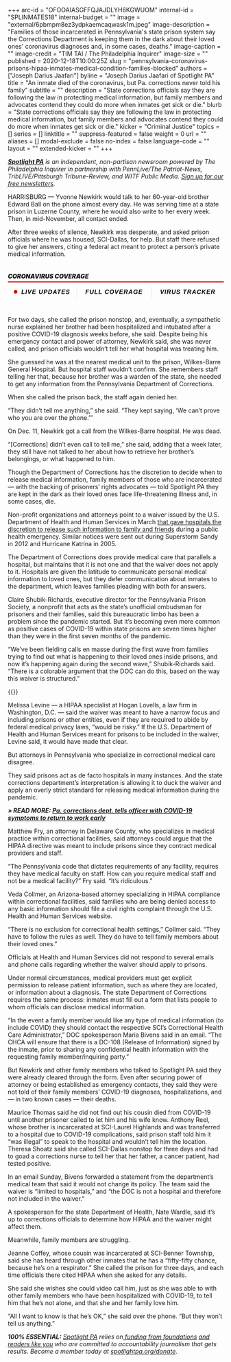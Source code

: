 +++
arc-id = "OFOOAIASGFFQJAJDLYH6KGWUOM"
internal-id = "SPLINMATES18"
internal-budget = ""
image = "external/6pbmpm8ez3ydpkaemcaqwask1m.jpeg"
image-description = "Families of those incarcerated in Pennsylvania's state prison system say the Corrections Department is keeping them in the dark about their loved ones' coronavirus diagnoses and, in some cases, deaths."
image-caption = ""
image-credit = "TIM TAI / The Philadelphia Inquirer"
image-size = ""
published = 2020-12-18T10:00:25Z
slug = "pennsylvania-coronavirus-prisons-hipaa-inmates-medical-condition-families-blocked"
authors = ["Joseph Darius Jaafari"]
byline = "Joseph Darius Jaafari of Spotlight PA"
title = "An inmate died of the coronavirus, but Pa. corrections never told his family"
subtitle = ""
description = "State corrections officials say they are following the law in protecting medical information, but family members and advocates contend they could do more when inmates get sick or die."
blurb = "State corrections officials say they are following the law in protecting medical information, but family members and advocates contend they could do more when inmates get sick or die."
kicker = "Criminal Justice"
topics = []
series = []
linktitle = ""
suppress-featured = false
weight = 0
url = ""
aliases = []
modal-exclude = false
no-index = false
language-code = ""
layout = ""
extended-kicker = ""
+++

<a href="https://www.spotlightpa.org/"><i><b>Spotlight PA</b></i></a><i> is an independent, non-partisan newsroom powered by The Philadelphia Inquirer in partnership with PennLive/The Patriot-News, TribLIVE/Pittsburgh Tribune-Review, and WITF Public Media. </i><a href="https://www.spotlightpa.org/newsletters"><i>Sign up for our free newsletters</i></a><i>.</i>

HARRISBURG — Yvonne Newkirk would talk to her 60-year-old brother Edward Ball on the phone almost every day. He was serving time at a state prison in Luzerne County, where he would also write to her every week. Then, in mid-November, all contact ended.

After three weeks of silence, Newkirk was desperate, and asked prison officials where he was housed, SCI-Dallas, for help. But staff there refused to give her answers, citing a federal act meant to protect a person’s private medical information.

<div data-type="header" class="card paragraph-spacing collection-item card-embedded-content" style="width:100%"> <div class=""> <h5 class="bold h5 pad pad-top pad-md" style="padding: 15px 0px;font-size: 16px;line-height: 1.13;letter-spacing: -.1px;font-weight: 700;"><div class="" style="
    border-style: solid;
    border-width: 0 0 2px 0;
    border-color: #cc0000;
    margin-bottom: 10px;
"> <div class="" style="
    margin-bottom: 5px;
    font-size: 14px;
    line-height: 1;
    letter-spacing: normal;
    font-weight: 900;
    text-transform: uppercase;
">Coronavirus Coverage</div> </div>
<div class="pg-threebutton-wrapper text-center" style="text-align: center;display: -webkit-box;display: -ms-flexbox;display: flex;-webkit-box-pack: justify;-ms-flex-pack: justify;justify-content: space-between;">
    <a data-link-type="article-embed-coronavirus-links" href="https://www.inquirer.com/virusnews/" class="pg-threebutton-toggle" style="-webkit-box-flex: 1;-ms-flex: 1 1 auto;flex: 1 1 auto;text-align: center;padding: 5px 10px;font-family: &quot;Gotham Narrow SSm A&quot;, &quot;Gotham Narrow SSm B&quot;, &quot;Gotham Narrow Ssm&quot;, &quot;Arial&quot;, sans-serif;color: #000;font-weight: bold;letter-spacing: 0.08em;text-transform: uppercase;font-size: 14px;cursor: pointer;text-decoration: none;-webkit-user-select: none;-moz-user-select: none;-ms-user-select: none;user-select: none;">
        <span class="live-blink" style=" width: 8px; height: 8px; background: #cc0000; display: inline-block; border-radius: 10px; margin-right: 4px; -webkit-animation: blink 3s linear infinite; animation: blink 3s linear inf
inite; margin-bottom: 1px; "></span>
        LIVE UPDATES 
    </a>
    <a data-link-type="article-embed-coronavirus-links" href="https://inquirer.com/coronavirus" class="pg-threebutton-toggle" style="-webkit-box-flex: 1;-ms-flex: 1 1 auto;flex: 1 1 auto;text-align: center;padding: 5px 15px;font-family: &quot;Gotham Narrow SSm A&quot;, &quot;Gotham Narrow SSm B&quot;, &quot;Gotham Narrow Ssm&quot;, &quot;Arial&quot;, sans-serif;color: #000;font-weight: bold;letter-spacing: 0.08em;text-transform: uppercase;font-size: 14px;cursor: pointer;text-decoration: none;-webkit-user-select: none;-moz-user-select: none;-ms-user-select: none;user-select: none;border-left: 2px solid #eee;">
        FULL COVERAGE
    </a>
    <a data-link-type="article-embed-coronavirus-links" href="https://www.inquirer.com/health/coronavirus/inq/coronavirus-covid-19-pandemic-numbers-pennsylvania-new-jersey-20200319.html" class="pg-threebutton-toggle" style="-webkit-box-flex: 1;-ms-flex: 1 1 auto;flex: 1 1 auto;text-align: center;padding: 5px 15px;font-family: &quot;Gotham Narrow SSm A&quot;, &quot;Gotham Narrow SSm B&quot;, &quot;Gotham Narrow Ssm&quot;, &quot;Arial&quot;, sans-serif;color: #000;font-weight: bold;letter-spacing: 0.08em;text-transform: uppercase;font-size: 14px;cursor: pointer;text-decoration: none;-webkit-user-select: none;-moz-user-select: none;-ms-user-select: none;user-select: none;border-left: 2px solid #eee;">
        VIRUS TRACKER
    </a>
</div>
</h5> </div> </div>


For two days, she called the prison nonstop, and, eventually, a sympathetic nurse explained her brother had been hospitalized and intubated after a positive COVID-19 diagnosis weeks before, she said. Despite being his emergency contact and power of attorney, Newkirk said, she was never called, and prison officials wouldn’t tell her what hospital was treating him.

She guessed he was at the nearest medical unit to the prison, Wilkes-Barre General Hospital. But hospital staff wouldn’t confirm. She remembers staff telling her that, because her brother was a warden of the state, she needed to get any information from the Pennsylvania Department of Corrections.

When she called the prison back, the staff again denied her.

“They didn’t tell me anything,” she said. “They kept saying, ‘We can’t prove who you are over the phone.’”

On Dec. 11, Newkirk got a call from the Wilkes-Barre hospital. He was dead.

“[Corrections] didn’t even call to tell me,” she said, adding that a week later, they still have not talked to her about how to retrieve her brother’s belongings, or what happened to him.

Though the Department of Corrections has the discretion to decide when to release medical information, family members of those who are incarcerated — with the backing of prisoners’ rights advocates — told Spotlight PA they are kept in the dark as their loved ones face life-threatening illness and, in some cases, die.

<script src="https://www.spotlightpa.org/embed.js" async></script><div data-spl-embed-version="1" data-spl-src="https://www.spotlightpa.org/embeds/newsletter/"></div>

Non-profit organizations and attorneys point to a waiver issued by the U.S. Department of Health and Human Services in March <a href="https://www.hhs.gov/sites/default/files/hipaa-and-covid-19-limited-hipaa-waiver-bulletin-508.pdf" target=_blank>that gave hospitals the discretion to release such information to family and friends</a> during a public health emergency. Similar notices were sent out during Superstorm Sandy in 2012 and Hurricane Katrina in 2005.

The Department of Corrections does provide medical care that parallels a hospital, but maintains that it is not one and that the waiver does not apply to it. Hospitals are given the latitude to communicate personal medical information to loved ones, but they defer communication about inmates to the department, which leaves families pleading with both for answers.

Claire Shubik-Richards, executive director for the Pennsylvania Prison Society, a nonprofit that acts as the state’s unofficial ombudsman for prisoners and their families, said this bureaucratic limbo has been a problem since the pandemic started. But it’s becoming even more common as positive cases of COVID-19 within state prisons are seven times higher than they were in the first seven months of the pandemic.

“We’ve been fielding calls en masse during the first wave from families trying to find out what is happening to their loved ones inside prisons, and now it’s happening again during the second wave,” Shubik-Richards said. “There is a colorable argument that the DOC can do this, based on the way this waiver is structured.”

{{<picture src="external/hqp0e8mkfccnjqcf2asrec3wg4.jpeg" description="Yvonne Newkirk with her brother Edward Ball before he died from the coronavirus." caption="Yvonne Newkirk with her brother Edward Ball before he died from the coronavirus." credit="Handout">}} 

Melissa Levine — a HIPAA specialist at Hogan Lovells, a law firm in Washington, D.C. — said the waiver was meant to have a narrow focus and including prisons or other entities, even if they are required to abide by federal medical privacy laws, “would be risky.” If the U.S. Department of Health and Human Services meant for prisons to be included in the waiver, Levine said, it would have made that clear.

But attorneys in Pennsylvania who specialize in correctional medical care disagree.

They said prisons act as de facto hospitals in many instances. And the state corrections department’s interpretation is allowing it to duck the waiver and apply an overly strict standard for releasing medical information during the pandemic.

<i><b>» READ MORE: </b></i><a href="https://www.spotlightpa.org/news/2020/12/pennsylvania-prisons-coronavirus-corrections-officer/" target=_blank><i><b>Pa. corrections dept. tells officer with COVID-19 symptoms to return to work early</b></i></a>

Matthew Fry, an attorney in Delaware County, who specializes in medical practice within correctional facilities, said attorneys could argue that the HIPAA directive was meant to include prisons since they contract medical providers and staff.

“The Pennsylvania code that dictates requirements of any facility, requires they have medical faculty on staff. How can you require medical staff and not be a medical facility?” Fry said. “It’s ridiculous.”

Veda Collmer, an Arizona-based attorney specializing in HIPAA compliance within correctional facilities, said families who are being denied access to any basic information should file a civil rights complaint through the U.S. Health and Human Services website.

“There is no exclusion for correctional health settings,” Collmer said. “They have to follow the rules as well. They do have to tell family members about their loved ones.”

Officials at Health and Human Services did not respond to several emails and phone calls regarding whether the waiver should apply to prisons.

Under normal circumstances, medical providers must get explicit permission to release patient information, such as where they are located, or information about a diagnosis. The state Department of Corrections requires the same process: inmates must fill out a form that lists people to whom officials can disclose medical information.

“In the event a family member would like any type of medical information (to include COVID) they should contact the respective SCI’s Correctional Health Care Administrator,” DOC spokesperson Maria Bivens said in an email. “The CHCA will ensure that there is a DC-108 (Release of Information) signed by the inmate, prior to sharing any confidential health information with the requesting family member/inquiring party.”

<script src="https://www.spotlightpa.org/embed.js" async></script><div data-spl-embed-version="1" data-spl-src="https://www.spotlightpa.org/embeds/donate/"></div>

But Newkirk and other family members who talked to Spotlight PA said they were already cleared through the form. Even after securing power of attorney or being established as emergency contacts, they said they were not told of their family members’ COVID-19 diagnoses, hospitalizations, and — in two known cases — their deaths.

Maurice Thomas said he did not find out his cousin died from COVID-19 until another prisoner called to let him and his wife know. Anthony Reel, whose brother is incarcerated at SCI-Laurel Highlands and was transferred to a hospital due to COVID-19 complications, said prison staff told him it “was illegal” to speak to the hospital and wouldn’t tell him the location. Theresa Shoatz said she called SCI-Dallas nonstop for three days and had to goad a corrections nurse to tell her that her father, a cancer patient, had tested positive.

In an email Sunday, Bivens forwarded a statement from the department’s medical team that said it would not change its policy. The team said the waiver is “limited to hospitals,” and “the DOC is not a hospital and therefore not included in the waiver.”

A spokesperson for the state Department of Health, Nate Wardle, said it’s up to corrections officials to determine how HIPAA and the waiver might affect them.

Meanwhile, family members are struggling.

Jeanne Coffey, whose cousin was incarcerated at SCI-Benner Township, said she has heard through other inmates that he has a “fifty-fifty chance, because he’s on a respirator.” She called the prison for three days, and each time officials there cited HIPAA when she asked for any details.

She said she wishes she could video call him, just as she was able to with other family members who have been hospitalized with COVID-19, to tell him that he’s not alone, and that she and her family love him.

“All I want to know is that he’s OK,” she said over the phone. “But they won’t tell us anything.”

<i><b>100% ESSENTIAL:</b></i><i> </i><a href="https://www.spotlightpa.org/"><i>Spotlight PA</i></a><i> relies on</i><a href="https://www.spotlightpa.org/support"><i> funding from foundations</i></a><i> </i><a href="https://www.spotlightpa.org/support"><i>and readers like you</i></a><i> who are committed to accountability journalism that gets results. Become a member today at </i><a href="http://checkout.fundjournalism.org/memberform?org_id=spotlightpa&campaign=701f4000000TVuIAAW"><i>spotlightpa.org/donate</i></a><i>.</i>
